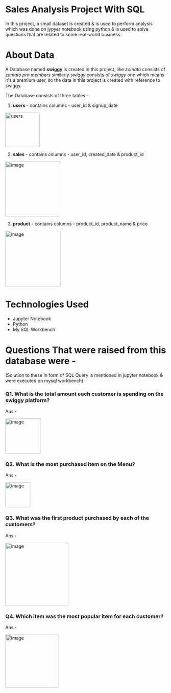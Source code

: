 # Sales Analysis Project With SQL
In this project, a small dataset is created & is used to perform analysis which was done on jypyer notebook using python & is used to solve questions that are related to some real-world business.

# About Data
A Database named **swiggy** is created in this project, like *zomato* consists of *zomato pro members* similarly *swiggy* consists of *swiggy one* which means it's a premium user, so the data in this project is created with reference to swiggy.

The Database consists of three tables -  
1. **users** - contains columns - user_id & signup_date
<img width="108" alt="users" src="https://user-images.githubusercontent.com/99716717/234279691-ea7d417f-ae2b-46b8-838b-686cb194d76b.png">

2. **sales** - contains columns - user_id, created_date & product_id
<img width="172" alt="image" src="https://user-images.githubusercontent.com/99716717/234280007-c904e8e7-f8a4-4d78-8372-6a2cf3bf384f.png">

3. **product** - contains columns - product_id, product_name & price
<img width="174" alt="image" src="https://user-images.githubusercontent.com/99716717/234280092-147e590f-1028-457d-8713-43afb28ef888.png">

# Technologies Used

 - Jupyter Notebook 
 - Python  
 - My SQL Workbench

# Questions That were raised from this database were -
(Solution to these in form of SQL Query is mentioned in jupyter notebook & were executed on mysql workbench)

### Q1. What is the total amount each customer is spending on the swiggy platform?
Ans - 

<img width="110" alt="image" src="https://user-images.githubusercontent.com/99716717/234282582-8ab924a7-5678-4390-8eba-21f72b7da533.png">

### Q2. What is the most purchased item on the Menu?
Ans - 

<img width="78" alt="image" src="https://user-images.githubusercontent.com/99716717/234283001-b771cfcb-adf7-4c40-a2e1-fea78d2aa3f7.png">

### Q3. What was the first product purchased by each of the customers?
Ans -

<img width="197" alt="image" src="https://user-images.githubusercontent.com/99716717/234283165-0afda5f8-13c0-40a5-98e1-842c4ab25a68.png">

### Q4. Which item was the most popular item for each customer?
Ans -

<img width="166" alt="image" src="https://user-images.githubusercontent.com/99716717/234283560-1d3c6678-695a-4811-bd76-09e94611d2f3.png">
